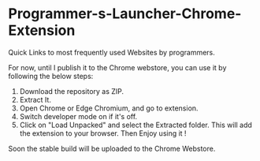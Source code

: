 # Programmer-s-Launcher-Chrome-Extension
Quick Links to most frequently used Websites by programmers.

For now, until I publish it to the Chrome webstore, you can use it by following the below steps:
1. Download the repository as ZIP.
2. Extract It.
3. Open Chrome or Edge Chromium, and go to extension.
4. Switch developer mode on if it's off.
5. Click on "Load Unpacked" and select the Extracted folder.
This will add the extension to your browser. Then Enjoy using it !

Soon the stable build will be uploaded to the Chrome Webstore.
